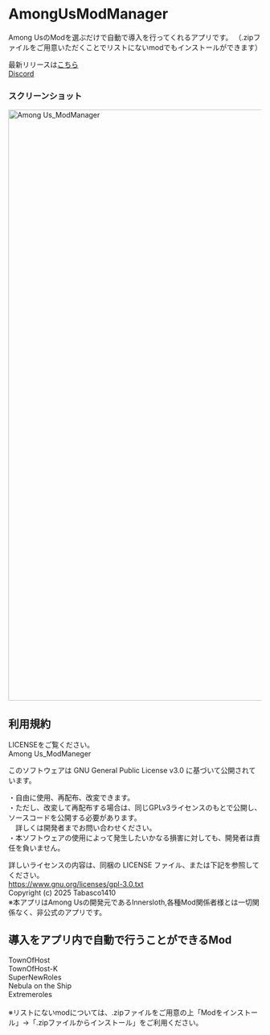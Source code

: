 # AmongUsModManager
Among UsのModを選ぶだけで自動で導入を行ってくれるアプリです。
（.zipファイルをご用意いただくことでリストにないmodでもインストールができます）


最新リリースは[こちら](https://github.com/Tabasco1410/AmongUsModManeger/releases/latest)<br>
[Discord](https://discord.gg/nFhkYmf9At)<br>

### スクリーンショット
<img width="1919" height="1174" alt="Among Us_ModManager" src="https://github.com/user-attachments/assets/f54ff90d-9fec-426a-9eae-b341aaab758a" />

## 利用規約
LICENSEをご覧ください。<br>
Among Us_ModManeger

このソフトウェアは GNU General Public License v3.0 に基づいて公開されています。

・自由に使用、再配布、改変できます。<br>
・ただし、改変して再配布する場合は、同じGPLv3ライセンスのもとで公開し、ソースコードを公開する必要があります。<br>
　詳しくは開発者までお問い合わせください。<br>
・本ソフトウェアの使用によって発生したいかなる損害に対しても、開発者は責任を負いません。<br>

詳しいライセンスの内容は、同梱の LICENSE ファイル、または下記を参照してください。<br>
https://www.gnu.org/licenses/gpl-3.0.txt
<br>
Copyright (c) 2025 Tabasco1410</br>
※本アプリはAmong Usの開発元であるInnersloth,各種Mod関係者様とは一切関係なく、非公式のアプリです。


## 導入をアプリ内で自動で行うことができるMod
TownOfHost</br>
TownOfHost-K</br>
SuperNewRoles</br>
Nebula on the Ship</br>
Extremeroles</br>
</br>
※リストにないmodについては、.zipファイルをご用意の上「Modをインストール」→「.zipファイルからインストール」をご利用ください。

